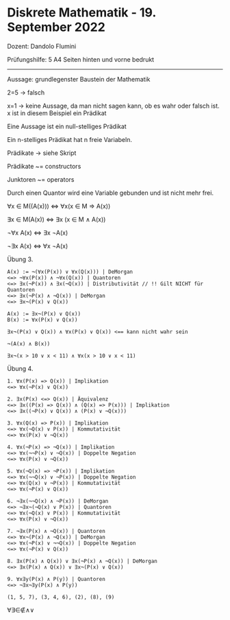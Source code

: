 # Diskrete Mathematik - 19. September 2022
Dozent: Dandolo Flumini

Prüfungshilfe: 5 A4 Seiten hinten und vorne bedrukt

---

Aussage: grundlegenster Baustein der Mathematik

2=5 -> falsch

x=1 -> keine Aussage, da man nicht sagen kann, ob es wahr oder falsch ist. x ist in diesem Beispiel ein Prädikat

Eine Aussage ist ein null-stelliges Prädikat

Ein n-stelliges Prädikat hat n freie Variabeln.

Prädikate -> siehe Skript

Prädikate ~= constructors

Junktoren ~= operators

Durch einen Quantor wird eine Variable gebunden und ist nicht mehr frei.

∀x ∈ M((A(x))) <=> ∀x(x ∈ M => A(x))

∃x ∈ M(A(x)) <=> ∃x (x ∈ M ∧ A(x))

¬∀x A(x) <=> ∃x ¬A(x)

¬∃x A(x) <=> ∀x ¬A(x)

Übung 3.

```
A(x) := ¬(∀x(P(x)) ∨ ∀x(Q(x))) | DeMorgan
<=> ¬∀x(P(x)) ∧ ¬∀x(Q(x)) | Quantoren
<=> ∃x(¬P(x)) ∧ ∃x(¬Q(x)) | Distributivität // !! Gilt NICHT für Quantoren
<=> ∃x(¬P(x) ∧ ¬Q(x)) | DeMorgan
<=> ∃x¬(P(x) ∨ Q(x))

A(x) := ∃x¬(P(x) ∨ Q(x))
B(x) := ∀x(P(x) ∨ Q(x))

∃x¬(P(x) ∨ Q(x)) ∧ ∀x(P(x) ∨ Q(x)) <== kann nicht wahr sein

¬(A(x) ∧ B(x))

∃x¬(x > 10 ∨ x < 11) ∧ ∀x(x > 10 ∨ x < 11)
```

Übung 4.

```
1. ∀x(P(x) => Q(x)) | Implikation
<=> ∀x(¬P(x) ∨ Q(x))

2. ∃x(P(x) <=> Q(x)) | Äquivalenz
<=> ∃x((P(x) => Q(x)) ∧ (Q(x) => P(x))) | Implikation
<=> ∃x((¬P(x) ∨ Q(x)) ∧ (P(x) ∨ ¬Q(x)))

3. ∀x(Q(x) => P(x)) | Implikation
<=> ∀x(¬Q(x) ∨ P(x)) | Kommutativität
<=> ∀x(P(x) ∨ ¬Q(x))

4. ∀x(¬P(x) => ¬Q(x)) | Implikation
<=> ∀x(¬¬P(x) ∨ ¬Q(x)) | Doppelte Negation
<=> ∀x(P(x) ∨ ¬Q(x))

5. ∀x(¬Q(x) => ¬P(x)) | Implikation
<=> ∀x(¬¬Q(x) ∨ ¬P(x)) | Doppelte Negation
<=> ∀x(Q(x) ∨ ¬P(x)) | Kommutativität
<=> ∀x(¬P(x) ∨ Q(x))

6. ¬∃x(¬¬Q(x) ∧ ¬P(x)) | DeMorgan
<=> ¬∃x¬(¬Q(x) ∨ P(x)) | Quantoren
<=> ∀x(¬Q(x) ∨ P(x)) | Kommutativität
<=> ∀x(P(x) ∨ ¬Q(x))

7. ¬∃x(P(x) ∧ ¬Q(x)) | Quantoren
<=> ∀x¬(P(x) ∧ ¬Q(x)) | DeMorgan
<=> ∀x(¬P(x) ∨ ¬¬Q(x)) | Doppelte Negation
<=> ∀x(¬P(x) ∨ Q(x))

8. ∃x(P(x) ∧ Q(x)) ∨ ∃x(¬P(x) ∧ ¬Q(x)) | DeMorgan
<=> ∃x(P(x) ∧ Q(x)) ∨ ∃x¬(P(x) ∨ Q(x))

9. ∀x∃y(P(x) ∧ P(y)) | Quantoren
<=> ¬∃x¬∃y(P(x) ∧ P(y))

(1, 5, 7), (3, 4, 6), (2), (8), (9)
```

∀∃∈∉∧∨
